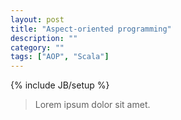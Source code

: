 ```yaml
---
layout: post
title: "Aspect-oriented programming"
description: ""
category: ""
tags: ["AOP", "Scala"]
---
```

{% include JB/setup %}

> Lorem ipsum dolor sit amet.